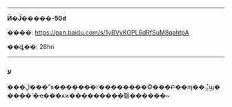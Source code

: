 

------

**Ӣ�Ĵ�����-50d**

����: https://pan.baidu.com/s/1yBVyKGPL6dRfSuM8qahtpA 

��ȡ��: 26hn 

------

### ע

���ڸ���ˮƽ�������г��ִ������©���Բ��ɱ��⣬ϣ���ܹ��ʹ�ҽ���ѧϰ���������磬������~

